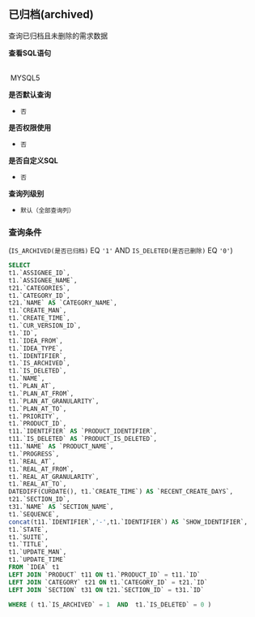 ## 已归档(archived) <!-- {docsify-ignore-all} -->

查询已归档且未删除的需求数据

<p class="panel-title"><b>查看SQL语句</b></p>
<br>

<el-row>
&nbsp;<el-tag @click="MYSQL5 = true">MYSQL5</el-tag>
</el-row>

<br>
<p class="panel-title"><b>是否默认查询</b></p>

* `否`

<p class="panel-title"><b>是否权限使用</b></p>

* `否`

<p class="panel-title"><b>是否自定义SQL</b></p>

* `否`

<p class="panel-title"><b>查询列级别</b></p>

* `默认（全部查询列）`



### 查询条件

(`IS_ARCHIVED(是否已归档)` EQ `'1'` AND `IS_DELETED(是否已删除)` EQ `'0'`)





<el-dialog v-model="MYSQL5" title="MYSQL5">

```sql
SELECT
t1.`ASSIGNEE_ID`,
t1.`ASSIGNEE_NAME`,
t21.`CATEGORIES`,
t1.`CATEGORY_ID`,
t21.`NAME` AS `CATEGORY_NAME`,
t1.`CREATE_MAN`,
t1.`CREATE_TIME`,
t1.`CUR_VERSION_ID`,
t1.`ID`,
t1.`IDEA_FROM`,
t1.`IDEA_TYPE`,
t1.`IDENTIFIER`,
t1.`IS_ARCHIVED`,
t1.`IS_DELETED`,
t1.`NAME`,
t1.`PLAN_AT`,
t1.`PLAN_AT_FROM`,
t1.`PLAN_AT_GRANULARITY`,
t1.`PLAN_AT_TO`,
t1.`PRIORITY`,
t1.`PRODUCT_ID`,
t11.`IDENTIFIER` AS `PRODUCT_IDENTIFIER`,
t11.`IS_DELETED` AS `PRODUCT_IS_DELETED`,
t11.`NAME` AS `PRODUCT_NAME`,
t1.`PROGRESS`,
t1.`REAL_AT`,
t1.`REAL_AT_FROM`,
t1.`REAL_AT_GRANULARITY`,
t1.`REAL_AT_TO`,
DATEDIFF(CURDATE(), t1.`CREATE_TIME`) AS `RECENT_CREATE_DAYS`,
t21.`SECTION_ID`,
t31.`NAME` AS `SECTION_NAME`,
t1.`SEQUENCE`,
concat(t11.`IDENTIFIER`,'-',t1.`IDENTIFIER`) AS `SHOW_IDENTIFIER`,
t1.`STATE`,
t1.`SUITE`,
t1.`TITLE`,
t1.`UPDATE_MAN`,
t1.`UPDATE_TIME`
FROM `IDEA` t1 
LEFT JOIN `PRODUCT` t11 ON t1.`PRODUCT_ID` = t11.`ID` 
LEFT JOIN `CATEGORY` t21 ON t1.`CATEGORY_ID` = t21.`ID` 
LEFT JOIN `SECTION` t31 ON t21.`SECTION_ID` = t31.`ID` 

WHERE ( t1.`IS_ARCHIVED` = 1  AND  t1.`IS_DELETED` = 0 )
```

</el-dialog>

<script>
 const { createApp } = Vue
  createApp({
    data() {
      return {
                MYSQL5 : false
        
      }
    },
    methods: {
    }
  }).use(ElementPlus).mount('#app')
</script>